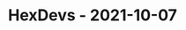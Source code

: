 ---
layout: post
title: HexDevs - 2021-10-07
datetime: '2021-10-07T18:00:00-07:00'
name: HexDevs
external_url: https://meetingplace.io/hexdevs/events/6327
online_event: true
year_month: 2021-10
---